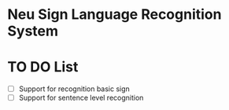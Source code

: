 # Neu Sign Language Recognition System

# TO DO List

* [ ] Support for recognition basic sign
* [ ] Support for sentence level recognition
